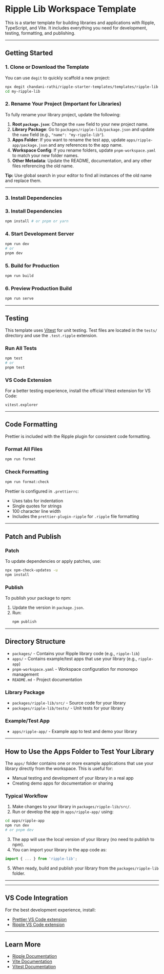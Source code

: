 
# Ripple Lib Workspace Template

This is a starter template for building libraries and applications with Ripple, TypeScript, and Vite. It includes everything you need for development, testing, formatting, and publishing.

---

## Getting Started

### 1. Clone or Download the Template

You can use `degit` to quickly scaffold a new project:

```bash
npx degit chandani-rathi/ripple-starter-templates/templates/ripple-lib my-ripple-lib
cd my-ripple-lib
```


### 2. Rename Your Project (Important for Libraries)

To fully rename your library project, update the following:

1. **Root `package.json`**: Change the `name` field to your new project name.
2. **Library Package**: Go to `packages/ripple-lib/package.json` and update the `name` field (e.g., `"name": "my-ripple-lib"`).
3. **Apps Folder**: If you want to rename the test app, update `apps/ripple-app/package.json` and any references to the app name.
4. **Workspace Config**: If you rename folders, update `pnpm-workspace.yaml` to match your new folder names.
5. **Other Metadata**: Update the README, documentation, and any other files referencing the old name.

**Tip:** Use global search in your editor to find all instances of the old name and replace them.

---

### 3. Install Dependencies

### 3. Install Dependencies

```bash
npm install # or pnpm or yarn
```

### 4. Start Development Server

```bash
npm run dev
# or
pnpm dev
```

### 5. Build for Production

```bash
npm run build
```

### 6. Preview Production Build

```bash
npm run serve
```

---

## Testing

This template uses [Vitest](https://vitest.dev/) for unit testing. Test files are located in the `tests/` directory and use the `.test.ripple` extension.

### Run All Tests

```bash
npm test
# or
pnpm test
```

### VS Code Extension

For a better testing experience, install the official Vitest extension for VS Code:

```vscode-extensions
vitest.explorer
```

---

## Code Formatting

Prettier is included with the Ripple plugin for consistent code formatting.

### Format All Files

```bash
npm run format
```

### Check Formatting

```bash
npm run format:check
```

Prettier is configured in `.prettierrc`:

- Uses tabs for indentation
- Single quotes for strings
- 100 character line width
- Includes the `prettier-plugin-ripple` for `.ripple` file formatting

---

## Patch and Publish

### Patch

To update dependencies or apply patches, use:

```bash
npx npm-check-updates -u
npm install
```

### Publish

To publish your package to npm:

1. Update the version in `package.json`.
2. Run:
    ```bash
    npm publish
    ```

---


## Directory Structure

- `packages/` - Contains your Ripple library code (e.g., `ripple-lib`)
- `apps/` - Contains example/test apps that use your library (e.g., `ripple-app`)
- `pnpm-workspace.yaml` - Workspace configuration for monorepo management
- `README.md` - Project documentation

### Library Package
- `packages/ripple-lib/src/` - Source code for your library
- `packages/ripple-lib/tests/` - Unit tests for your library

### Example/Test App
- `apps/ripple-app/` - Example app to test and demo your library

---

## How to Use the Apps Folder to Test Your Library

The `apps/` folder contains one or more example applications that use your library directly from the workspace. This is useful for:

- Manual testing and development of your library in a real app
- Creating demo apps for documentation or sharing

### Typical Workflow
1. Make changes to your library in `packages/ripple-lib/src/`.
2. Run or develop the app in `apps/ripple-app/` using:
  ```bash
  cd apps/ripple-app
  npm run dev
  # or pnpm dev
  ```
3. The app will use the local version of your library (no need to publish to npm).
4. You can import your library in the app code as:
  ```js
  import { ... } from 'ripple-lib';
  ```
5. When ready, build and publish your library from the `packages/ripple-lib` folder.

---

---

## VS Code Integration

For the best development experience, install:

- [Prettier VS Code extension](https://marketplace.visualstudio.com/items?itemName=esbenp.prettier-vscode)
- [Ripple VS Code extension](https://marketplace.visualstudio.com/items?itemName=ripplejs.ripple-vscode-plugin)

---

## Learn More

- [Ripple Documentation](https://github.com/trueadm/ripple)
- [Vite Documentation](https://vitejs.dev/)
- [Vitest Documentation](https://vitest.dev/)
